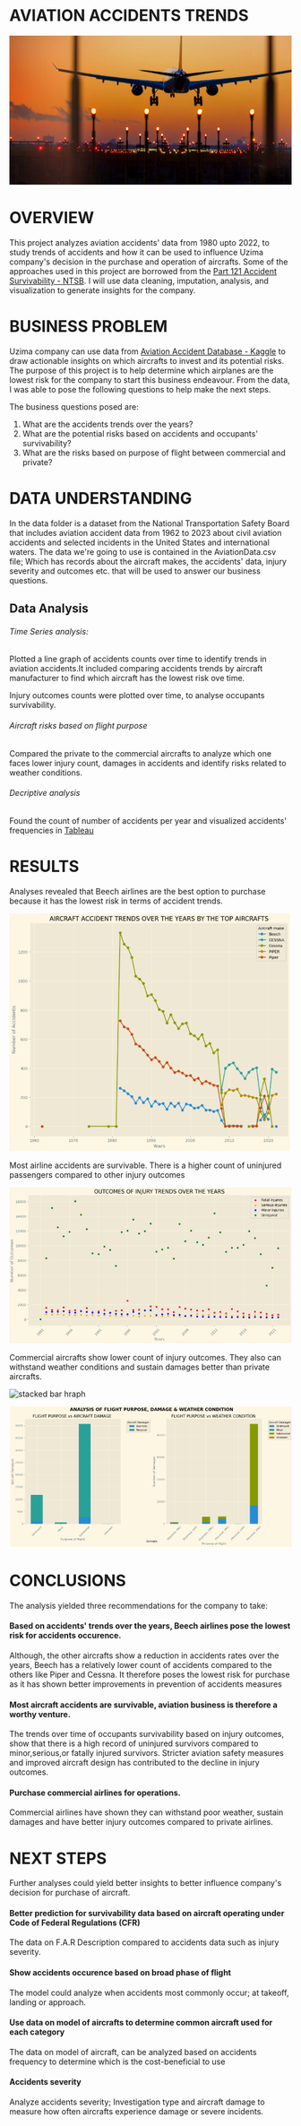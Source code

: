 # AVIATION ACCIDENTS TRENDS 


![cover](Images/aviation.png)




# OVERVIEW
This project analyzes aviation accidents' data from 1980 upto 2022, to study trends of accidents and how it can be used to influence Uzima company's decision in the purchase and operation of aircrafts. Some of the approaches used in this project are borrowed from the [Part 121 Accident Survivability - NTSB](https://www.ntsb.gov/safety/data/Pages/Part121AccidentSurvivability.aspx). I will use data cleaning, imputation, analysis, and visualization to generate insights for the company. 

# BUSINESS PROBLEM
Uzima company can use data from [Aviation Accident Database - Kaggle](https://www.kaggle.com/datasets/khsamaha/aviation-accident-database-synopses/data?select=AviationData.csv) to draw actionable insights on which aircrafts to invest and its potential risks. The purpose of this project is to help determine which airplanes are the lowest risk for the company to start this business endeavour. From the data, I was able to pose the following questions to help make the next steps. 

The business questions posed are:
1. What are the accidents trends over the years?
2. What are the potential risks based on accidents and occupants' survivability?
3. What are the risks based on purpose of flight between commercial and private?
 
 # DATA UNDERSTANDING 
In the data folder is a dataset from the National Transportation Safety Board that includes aviation accident data from 1962 to 2023 about civil aviation accidents and selected incidents in the United States and international waters.
The data we're going to use is contained in the AviationData.csv file; Which has records about the aircraft makes, the accidents' data, injury severity and outcomes etc. that will be used to answer our business questions.

## Data Analysis
###### Time Series analysis:
Plotted a line graph of accidents counts over time to identify trends in aviation accidents.It included comparing accidents trends by aircraft manufacturer to find which aircraft has the lowest risk ove time. 

Injury outcomes counts  were plotted over time, to analyse occupants survivability.





###### Aircraft risks based on flight purpose 
Compared the private to the commercial aircrafts to analyze which one faces lower injury count, damages in accidents and identify  risks related to weather conditions. 

###### Decriptive analysis
Found the count of number of accidents per year and visualized accidents' frequencies in [Tableau](<https://public.tableau.com/views/accidentstrendsdashboard/Accidentstrendsdashboard?:language=en-GB&:sid=&:redirect=auth&:display_count=n&:origin=viz_share_link>)


# RESULTS
Analyses revealed that Beech airlines are the best option to purchase because it has the lowest risk in terms of accident trends. 

![line plot](Images/accident_trends.png)

Most airline accidents are survivable.
There is a higher count of uninjured passengers compared to other injury outcomes

![scatter plot](Images/injury_outcomes.png)

Commercial aircrafts show lower count of injury outcomes. They also can  withstand weather conditions and sustain damages better than private aircrafts.   

![stacked bar hraph](Images/purpose_survivability.png)



![stacked bar graph](Images/damage_weather.png)





# CONCLUSIONS 
The analysis yielded three recommendations for the company to take:

#### Based on accidents' trends over the years, Beech airlines pose the lowest risk for accidents occurence. 
Although, the other aircrafts show a reduction in accidents rates over the years, Beech has a relatively lower count of accidents compared to the others like Piper and Cessna. It therefore poses the lowest risk for purchase as it has shown better improvements in prevention of accidents measures 

#### Most aircraft accidents are survivable, aviation business is therefore a worthy venture.
The trends over time of occupants survivability based on injury outcomes, show that there is a high record of uninjured survivors compared to minor,serious,or fatally injured survivors. Stricter aviation safety measures and improved aircraft design has contributed to the decline in injury outcomes. 

#### Purchase commercial airlines for operations.
Commercial airlines have shown they can withstand poor weather, sustain damages and have better injury outcomes compared to private airlines.




# NEXT STEPS 
Further analyses could yield better insights to better influence company's decision for purchase of aircraft.

#### Better prediction for survivability data based on  aircraft operating under Code of Federal Regulations (CFR) 
The data on F.A.R Description compared to accidents data such as injury severity. 

#### Show accidents occurence based on broad phase of flight
The model could analyze when accidents most commonly occur; at takeoff, landing or approach.

#### Use data on model of  aircrafts to determine common aircraft used for each category
The data on model of aircraft, can be analyzed based on accidents frequency to determine which is the cost-beneficial to use

#### Accidents severity 
Analyze accidents severity; Investigation type and  aircraft damage to measure how often aircrafts experience damage or severe incidents.     


